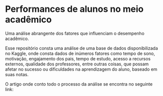 # Performances de alunos no meio acadêmico
Uma análise abrangente dos fatores que influenciam o desempenho acadêmico.

Esse repositório consta uma análise de uma base de dados disponibilizada no Kaggle, onde consta dados de inúmeros fatores como tempo de sono, motivação, engajamento dos pais, tempo de estudo, acesso a recursos externos, qualidade dos professores, entre outras coisas, que possam afetar no sucesso ou dificuldades na aprendizagem do aluno, baseado em suas notas.

O artigo onde conto todo o processo da análise se encontra no seguinte link: 
